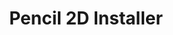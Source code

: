 ---
title: 'Pencil 2D Installer'
redirect_to:
  - 'https://discuss.pencil2d.org/t/pencil-2d-installer/1260'
---